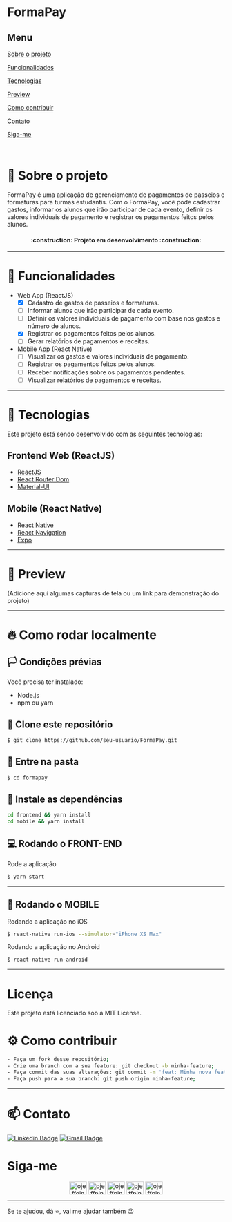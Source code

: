 # FormaPay

## Menu

[Sobre o projeto](#book-sobre-o-projeto)

[Funcionalidades](#pencil-funcionalidades)

[Tecnologias](#rocket-tecnologias)

[Preview](#eyes-preview)

[Como contribuir](#gear-como-contribuir)

[Contato](#mailbox-contato)

[Siga-me](#siga-me)

<br>

# :book: Sobre o projeto
FormaPay é uma aplicação de gerenciamento de pagamentos de passeios e formaturas para turmas estudantis. Com o FormaPay, você pode cadastrar gastos, informar os alunos que irão participar de cada evento, definir os valores individuais de pagamento e registrar os pagamentos feitos pelos alunos.

<h4 align="center">:construction: Projeto em desenvolvimento :construction:</h4>

---

# :pencil: Funcionalidades
- Web App (ReactJS)
    - [x] Cadastro de gastos de passeios e formaturas.
    - [ ] Informar alunos que irão participar de cada evento.
    - [ ] Definir os valores individuais de pagamento com base nos gastos e número de alunos.
    - [x] Registrar os pagamentos feitos pelos alunos.
    - [ ] Gerar relatórios de pagamentos e receitas.

- Mobile App (React Native)
    - [ ] Visualizar os gastos e valores individuais de pagamento.
    - [ ] Registrar os pagamentos feitos pelos alunos.
    - [ ] Receber notificações sobre os pagamentos pendentes.
    - [ ] Visualizar relatórios de pagamentos e receitas.

---

# :rocket: Tecnologias
Este projeto está sendo desenvolvido com as seguintes tecnologias:

## Frontend Web (ReactJS)
- [ReactJS](https://reactjs.org)
- [React Router Dom](https://reactrouter.com)
- [Material-UI](https://material-ui.com)

## Mobile (React Native)
- [React Native](https://reactnative.dev)
- [React Navigation](https://reactnavigation.org)
- [Expo](https://expo.dev)
---

# :eyes: Preview

(Adicione aqui algumas capturas de tela ou um link para demonstração do projeto)

---

# :fire: Como rodar localmente
## :white_flag: Condições prévias
Você precisa ter instalado:
- Node.js
- npm ou yarn

## 💾 Clone este repositório
```bash
$ git clone https://github.com/seu-usuario/FormaPay.git
```
## 📁 Entre na pasta
```bash
$ cd formapay
```
## 🔧 Instale as dependências
```bash
cd frontend && yarn install
cd mobile && yarn install
```
## :computer: Rodando o FRONT-END
Rode a aplicação
```bash
$ yarn start
```
---

## :iphone: Rodando o MOBILE
Rodando a aplicação no iOS
```bash
$ react-native run-ios --simulator="iPhone XS Max"
```
Rodando a aplicação no Android
```bash
$ react-native run-android
```
---

# Licença
Este projeto está licenciado sob a MIT License.

# :gear: Como contribuir
```bash
- Faça um fork desse repositório;
- Crie uma branch com a sua feature: git checkout -b minha-feature;
- Faça commit das suas alterações: git commit -m 'feat: Minha nova feature';
- Faça push para a sua branch: git push origin minha-feature;
```

---

# :mailbox: Contato	
[![Linkedin Badge](https://img.shields.io/badge/-JefersonPinheiro-blue?style=flat-square&logo=Linkedin&logoColor=white&link=https://https://www.linkedin.com/in/jeferson-pinheiro/)](https://www.linkedin.com/in/jeferson-pinheiro/)
[![Gmail Badge](https://img.shields.io/badge/-jefersonpinheirodesouza@gmail.com-c14438?style=flat-square&logo=Gmail&logoColor=white&link=mailto:jefersonpinheirodesouza@gmail.com)](mailto:jefersonpinheirodesouza@gmail.com)

# Siga-me 
<p align="center">
<a href="https://dev.to/ojeffoinheiro" target="blank"><img align="center" src="https://cdn.jsdelivr.net/npm/simple-icons@3.0.1/icons/dev-dot-to.svg" alt="ojeffoinheiro" height="30" width="40" /></a>
<a href="https://codepen.io/ojeffoinheiro" target="blank"><img align="center" src="https://cdn.jsdelivr.net/npm/simple-icons@3.0.1/icons/codepen.svg" alt="ojeffpinheiro" height="30" width="40" /></a>
<a href="https://linkedin.com/in/jeferson-pinheiro" target="blank"><img align="center" src="https://cdn.jsdelivr.net/npm/simple-icons@3.0.1/icons/linkedin.svg" alt="ojeffpinheiro" height="30" width="40" /></a>
<a href="https://stackoverflow.com/ojeffpinheiro" target="blank"><img align="center" src="https://cdn.jsdelivr.net/npm/simple-icons@3.0.1/icons/stackoverflow.svg" alt="ojeffpinheiro" height="30" width="40" /></a>
<a href="https://codesandbox.io/u/ojeffoinheiro" target="blank"><img align="center" src="https://cdn.jsdelivr.net/npm/simple-icons@3.0.1/icons/codesandbox.svg" alt="ojeffpinheiro" height="30" width="40" /></a>
</p>

---
Se te ajudou, dá ⭐, vai me ajudar também 😉